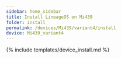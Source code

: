 ```yaml
---
sidebar: home_sidebar
title: Install LineageOS on Mi439
folder: install
permalink: /devices/Mi439/variant4/install
device: Mi439_variant4
---
```

{% include templates/device_install.md %}
